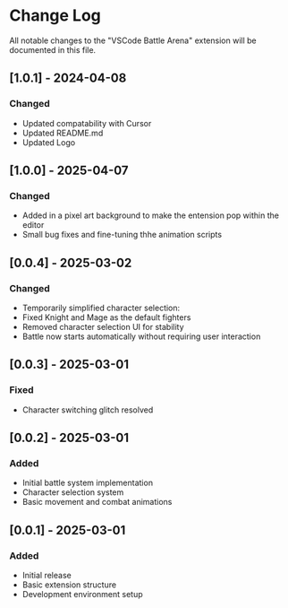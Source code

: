 # Change Log

All notable changes to the "VSCode Battle Arena" extension will be documented in this file.

## [1.0.1] - 2024-04-08

### Changed 
  - Updated compatability with Cursor
  - Updated README.md
  - Updated Logo

## [1.0.0] - 2025-04-07

### Changed
  - Added in a pixel art background to make the entension pop within the editor
  - Small bug fixes and fine-tuning thhe animation scripts


## [0.0.4] - 2025-03-02

### Changed
  - Temporarily simplified character selection:
  - Fixed Knight and Mage as the default fighters
  - Removed character selection UI for stability
  - Battle now starts automatically without requiring user interaction


## [0.0.3] - 2025-03-01

### Fixed
- Character switching glitch resolved


## [0.0.2] - 2025-03-01

### Added
- Initial battle system implementation
- Character selection system
- Basic movement and combat animations


## [0.0.1] - 2025-03-01

### Added
- Initial release
- Basic extension structure
- Development environment setup